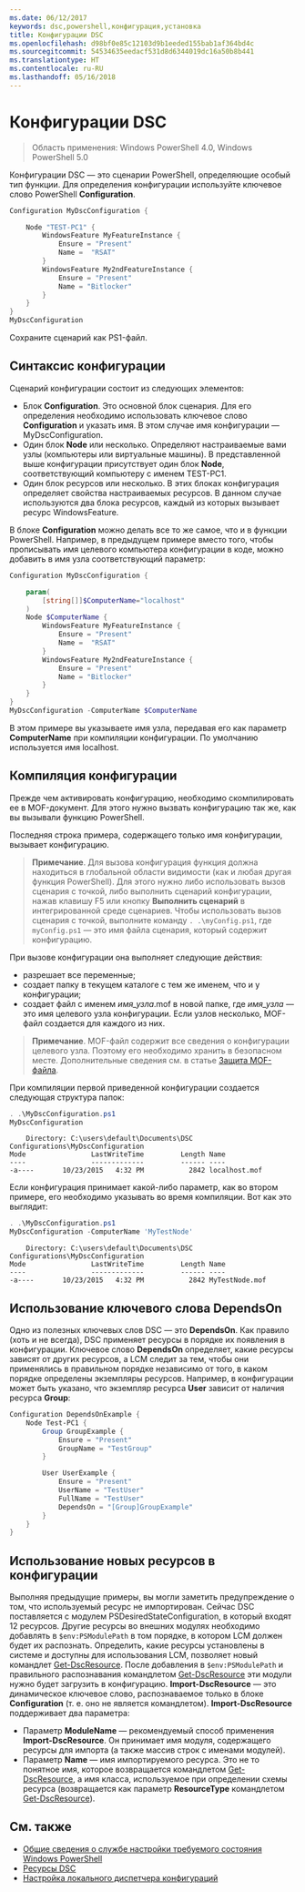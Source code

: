 ```yaml
---
ms.date: 06/12/2017
keywords: dsc,powershell,конфигурация,установка
title: Конфигурации DSC
ms.openlocfilehash: d98bf0e85c12103d9b1eeded155bab1af364bd4c
ms.sourcegitcommit: 54534635eedacf531d8d6344019dc16a50b8b441
ms.translationtype: HT
ms.contentlocale: ru-RU
ms.lasthandoff: 05/16/2018
---
```

# <a name="dsc-configurations"></a>Конфигурации DSC

>Область применения: Windows PowerShell 4.0, Windows PowerShell 5.0

Конфигурации DSC — это сценарии PowerShell, определяющие особый тип функции.
Для определения конфигурации используйте ключевое слово PowerShell **Configuration**.

```powershell
Configuration MyDscConfiguration {

    Node "TEST-PC1" {
        WindowsFeature MyFeatureInstance {
            Ensure = "Present"
            Name =  "RSAT"
        }
        WindowsFeature My2ndFeatureInstance {
            Ensure = "Present"
            Name = "Bitlocker"
        }
    }
}
MyDscConfiguration

```

Сохраните сценарий как PS1-файл.

## <a name="configuration-syntax"></a>Синтаксис конфигурации

Сценарий конфигурации состоит из следующих элементов:

- Блок **Configuration**. Это основной блок сценария. Для его определения необходимо использовать ключевое слово **Configuration** и указать имя. В этом случае имя конфигурации — MyDscConfiguration.
- Один блок **Node** или несколько. Определяют настраиваемые вами узлы (компьютеры или виртуальные машины). В представленной выше конфигурации присутствует один блок **Node**, соответствующий компьютеру с именем TEST-PC1.
- Один блок ресурсов или несколько. В этих блоках конфигурация определяет свойства настраиваемых ресурсов. В данном случае используются два блока ресурсов, каждый из которых вызывает ресурс WindowsFeature.

В блоке **Configuration** можно делать все то же самое, что и в функции PowerShell. Например, в предыдущем примере вместо того, чтобы прописывать имя целевого компьютера конфигурации в коде, можно добавить в имя узла соответствующий параметр:

```powershell
Configuration MyDscConfiguration {

    param(
        [string[]]$ComputerName="localhost"
    )
    Node $ComputerName {
        WindowsFeature MyFeatureInstance {
            Ensure = "Present"
            Name =  "RSAT"
        }
        WindowsFeature My2ndFeatureInstance {
            Ensure = "Present"
            Name = "Bitlocker"
        }
    }
}
MyDscConfiguration -ComputerName $ComputerName

```

В этом примере вы указываете имя узла, передавая его как параметр **ComputerName** при компиляции конфигурации. По умолчанию используется имя localhost.

## <a name="compiling-the-configuration"></a>Компиляция конфигурации

Прежде чем активировать конфигурацию, необходимо скомпилировать ее в MOF-документ.
Для этого нужно вызвать конфигурацию так же, как вы вызывали функцию PowerShell.

Последняя строка примера, содержащего только имя конфигурации, вызывает конфигурацию.

>**Примечание**. Для вызова конфигурация функция должна находиться в глобальной области видимости (как и любая другая функция PowerShell).
>Для этого нужно либо использовать вызов сценария с точкой, либо выполнить сценарий конфигурации, нажав клавишу F5 или кнопку **Выполнить сценарий** в интегрированной среде сценариев.
>Чтобы использовать вызов сценария с точкой, выполните команду `. .\myConfig.ps1`, где `myConfig.ps1` — это имя файла сценария, который содержит конфигурацию.

При вызове конфигурации она выполняет следующие действия:

- разрешает все переменные;
- создает папку в текущем каталоге с тем же именем, что и у конфигурации;
- создает файл с именем _имя_узла_.mof в новой папке, где _имя_узла_ — это имя целевого узла конфигурации.
    Если узлов несколько, MOF-файл создается для каждого из них.

>**Примечание**. MOF-файл содержит все сведения о конфигурации целевого узла. Поэтому его необходимо хранить в безопасном месте.
>Дополнительные сведения см. в статье [Защита MOF-файла](secureMOF.md).

При компиляции первой приведенной конфигурации создается следующая структура папок:

```powershell
. .\MyDscConfiguration.ps1
MyDscConfiguration
```

```
    Directory: C:\users\default\Documents\DSC Configurations\MyDscConfiguration
Mode                LastWriteTime         Length Name
----                -------------         ------ ----
-a----       10/23/2015   4:32 PM           2842 localhost.mof
```

Если конфигурация принимает какой-либо параметр, как во втором примере, его необходимо указывать во время компиляции. Вот как это выглядит:

```powershell
. .\MyDscConfiguration.ps1
MyDscConfiguration -ComputerName 'MyTestNode'
```

```
    Directory: C:\users\default\Documents\DSC Configurations\MyDscConfiguration
Mode                LastWriteTime         Length Name
----                -------------         ------ ----
-a----       10/23/2015   4:32 PM           2842 MyTestNode.mof
```

## <a name="using-dependson"></a>Использование ключевого слова DependsOn

Одно из полезных ключевых слов DSC — это **DependsOn**. Как правило (хоть и не всегда), DSC применяет ресурсы в порядке их появления в конфигурации.
Ключевое слово **DependsOn** определяет, какие ресурсы зависят от других ресурсов, а LCM следит за тем, чтобы они применялись в правильном порядке независимо от того, в каком порядке определены экземпляры ресурсов.
Например, в конфигурации может быть указано, что экземпляр ресурса **User** зависит от наличия ресурса **Group**:

```powershell
Configuration DependsOnExample {
    Node Test-PC1 {
        Group GroupExample {
            Ensure = "Present"
            GroupName = "TestGroup"
        }

        User UserExample {
            Ensure = "Present"
            UserName = "TestUser"
            FullName = "TestUser"
            DependsOn = "[Group]GroupExample"
        }
    }
}

```

## <a name="using-new-resources-in-your-configuration"></a>Использование новых ресурсов в конфигурации

Выполняя предыдущие примеры, вы могли заметить предупреждение о том, что используемый ресурс не импортирован.
Сейчас DSC поставляется с модулем PSDesiredStateConfiguration, в который входят 12 ресурсов.
Другие ресурсы во внешних модулях необходимо добавлять в `$env:PSModulePath` в том порядке, в котором LCM должен будет их распознать.
Определить, какие ресурсы установлены в системе и доступны для использования LCM, позволяет новый командлет [Get-DscResource](https://technet.microsoft.com/library/dn521625.aspx).
После добавления в `$env:PSModulePath` и правильного распознавания командлетом [Get-DscResource](https://technet.microsoft.com/library/dn521625.aspx) эти модули нужно будет загрузить в конфигурацию.
**Import-DscResource** — это динамическое ключевое слово, распознаваемое только в блоке **Configuration** (т. е. оно не является командлетом).
**Import-DscResource** поддерживает два параметра:
- Параметр **ModuleName** — рекомендуемый способ применения **Import-DscResource**. Он принимает имя модуля, содержащего ресурсы для импорта (а также массив строк с именами модулей).
- Параметр **Name** — имя импортируемого ресурса. Это не то понятное имя, которое возвращается командлетом [Get-DscResource](https://technet.microsoft.com/library/dn521625.aspx), а имя класса, используемое при определении схемы ресурса (возвращается как параметр **ResourceType** командлетом [Get-DscResource](https://technet.microsoft.com/library/dn521625.aspx)).

## <a name="see-also"></a>См. также
* [Общие сведения о службе настройки требуемого состояния Windows PowerShell](overview.md)
* [Ресурсы DSC](resources.md)
* [Настройка локального диспетчера конфигураций](metaConfig.md)
